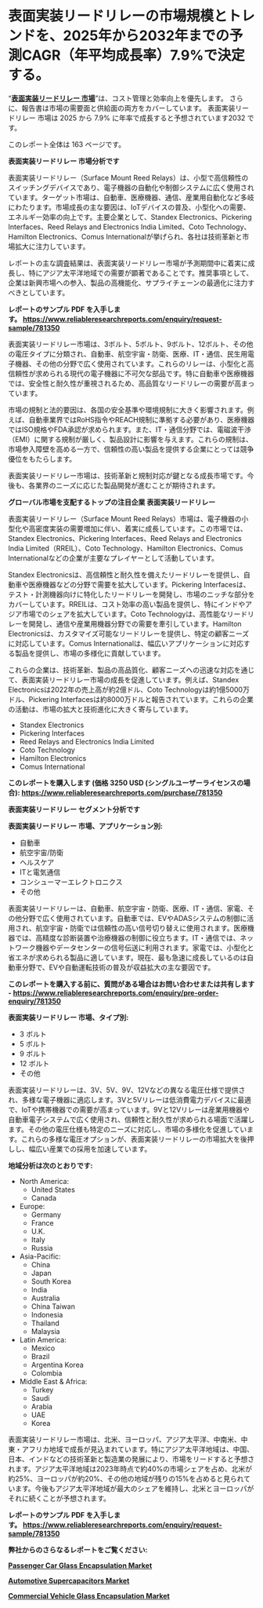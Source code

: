<p><h1>表面実装リードリレーの市場規模とトレンドを、2025年から2032年までの予測CAGR（年平均成長率）7.9%で決定する。</h1></p><p>&ldquo;<strong><a href="https://www.reliableresearchreports.com/surface-mount-reed-relays-market-in-global-r781350?utm_campaign=107&utm_medium=9&utm_source=Github&utm_content=ia&utm_term=24012025&utm_id=surface-mount-reed-relays">表面実装リードリレー 市場</a></strong>&rdquo;は、コスト管理と効率向上を優先します。 さらに、報告書は市場の需要面と供給面の両方をカバーしています。 表面実装リードリレー 市場は 2025 から 7.9% に年率で成長すると予想されています2032 です。</p>
<p>このレポート全体は 163 ページです。</p>
<p><strong>表面実装リードリレー 市場分析です</strong></p>
<p><p>表面実装リードリレー（Surface Mount Reed Relays）は、小型で高信頼性のスイッチングデバイスであり、電子機器の自動化や制御システムに広く使用されています。ターゲット市場は、自動車、医療機器、通信、産業用自動化など多岐にわたります。市場成長の主な要因は、IoTデバイスの普及、小型化への需要、エネルギー効率の向上です。主要企業として、Standex Electronics、Pickering Interfaces、Reed Relays and Electronics India Limited、Coto Technology、Hamilton Electronics、Comus Internationalが挙げられ、各社は技術革新と市場拡大に注力しています。  </p><p>レポートの主な調査結果は、表面実装リードリレー市場が予測期間中に着実に成長し、特にアジア太平洋地域での需要が顕著であることです。推奨事項として、企業は新興市場への参入、製品の高機能化、サプライチェーンの最適化に注力すべきとしています。</p></p>
<p><strong>レポートのサンプル PDF を入手します。&nbsp;<a href="https://www.reliableresearchreports.com/enquiry/request-sample/781350?utm_campaign=107&utm_medium=9&utm_source=Github&utm_content=ia&utm_term=24012025&utm_id=surface-mount-reed-relays">https://www.reliableresearchreports.com/enquiry/request-sample/781350</a></strong></p>
<p><p>表面実装リードリレー市場は、3ボルト、5ボルト、9ボルト、12ボルト、その他の電圧タイプに分類され、自動車、航空宇宙・防衛、医療、IT・通信、民生用電子機器、その他の分野で広く使用されています。これらのリレーは、小型化と高信頼性が求められる現代の電子機器に不可欠な部品です。特に自動車や医療機器では、安全性と耐久性が重視されるため、高品質なリードリレーの需要が高まっています。</p><p>市場の規制と法的要因は、各国の安全基準や環境規制に大きく影響されます。例えば、自動車業界ではRoHS指令やREACH規制に準拠する必要があり、医療機器ではISO規格やFDA承認が求められます。また、IT・通信分野では、電磁波干渉（EMI）に関する規制が厳しく、製品設計に影響を与えます。これらの規制は、市場参入障壁を高める一方で、信頼性の高い製品を提供する企業にとっては競争優位をもたらします。</p><p>表面実装リードリレー市場は、技術革新と規制対応が鍵となる成長市場です。今後も、各業界のニーズに応じた製品開発が進むことが期待されます。</p></p>
<p><strong>グローバル市場を支配するトップの注目企業 表面実装リードリレー</strong></p>
<p><p>表面実装リードリレー（Surface Mount Reed Relays）市場は、電子機器の小型化や高密度実装の需要増加に伴い、着実に成長しています。この市場では、Standex Electronics、Pickering Interfaces、Reed Relays and Electronics India Limited（RREIL）、Coto Technology、Hamilton Electronics、Comus Internationalなどの企業が主要なプレイヤーとして活動しています。</p><p>Standex Electronicsは、高信頼性と耐久性を備えたリードリレーを提供し、自動車や医療機器などの分野で需要を拡大しています。Pickering Interfacesは、テスト・計測機器向けに特化したリードリレーを開発し、市場のニッチな部分をカバーしています。RREILは、コスト効率の高い製品を提供し、特にインドやアジア市場でのシェアを拡大しています。Coto Technologyは、高性能なリードリレーを開発し、通信や産業用機器分野での需要を牽引しています。Hamilton Electronicsは、カスタマイズ可能なリードリレーを提供し、特定の顧客ニーズに対応しています。Comus Internationalは、幅広いアプリケーションに対応する製品を提供し、市場の多様化に貢献しています。</p><p>これらの企業は、技術革新、製品の高品質化、顧客ニーズへの迅速な対応を通じて、表面実装リードリレー市場の成長を促進しています。例えば、Standex Electronicsは2022年の売上高が約2億ドル、Coto Technologyは約1億5000万ドル、Pickering Interfacesは約8000万ドルと報告されています。これらの企業の活動は、市場の拡大と技術進化に大きく寄与しています。</p></p>
<p><ul><li>Standex Electronics</li><li>Pickering Interfaces</li><li>Reed Relays and Electronics India Limited</li><li>Coto Technology</li><li>Hamilton Electronics</li><li>Comus International</li></ul></p>
<p><strong>このレポートを購入します (価格 3250 USD (シングルユーザーライセンスの場合):&nbsp;<a href="https://www.reliableresearchreports.com/purchase/781350?utm_campaign=107&utm_medium=9&utm_source=Github&utm_content=ia&utm_term=24012025&utm_id=surface-mount-reed-relays">https://www.reliableresearchreports.com/purchase/781350</a></strong></p>
<p><strong>表面実装リードリレー セグメント分析です</strong></p>
<p><strong>表面実装リードリレー 市場、アプリケーション別:</strong></p>
<p><ul><li>自動車</li><li>航空宇宙/防衛</li><li>ヘルスケア</li><li>ITと電気通信</li><li>コンシューマーエレクトロニクス</li><li>その他</li></ul></p>
<p><p>表面実装リードリレーは、自動車、航空宇宙・防衛、医療、IT・通信、家電、その他分野で広く使用されています。自動車では、EVやADASシステムの制御に活用され、航空宇宙・防衛では信頼性の高い信号切り替えに使用されます。医療機器では、高精度な診断装置や治療機器の制御に役立ちます。IT・通信では、ネットワーク機器やデータセンターの信号伝送に利用されます。家電では、小型化と省エネが求められる製品に適しています。現在、最も急速に成長しているのは自動車分野で、EVや自動運転技術の普及が収益拡大の主な要因です。</p></p>
<p><strong>このレポートを購入する前に、質問がある場合はお問い合わせまたは共有します - <a href="https://www.reliableresearchreports.com/enquiry/pre-order-enquiry/781350?utm_campaign=107&utm_medium=9&utm_source=Github&utm_content=ia&utm_term=24012025&utm_id=surface-mount-reed-relays">https://www.reliableresearchreports.com/enquiry/pre-order-enquiry/781350</a></strong></p>
<p><strong>表面実装リードリレー 市場、タイプ別:</strong></p>
<p><ul><li>3 ボルト</li><li>5 ボルト</li><li>9 ボルト</li><li>12 ボルト</li><li>その他</li></ul></p>
<p><p>表面実装リードリレーは、3V、5V、9V、12Vなどの異なる電圧仕様で提供され、多様な電子機器に適応します。3Vと5Vリレーは低消費電力デバイスに最適で、IoTや携帯機器での需要が高まっています。9Vと12Vリレーは産業用機器や自動車電子システムで広く使用され、信頼性と耐久性が求められる場面で活躍します。その他の電圧仕様も特定のニーズに対応し、市場の多様化を促進しています。これらの多様な電圧オプションが、表面実装リードリレーの市場拡大を後押しし、幅広い産業での採用を加速しています。</p></p>
<p><strong>地域分析は次のとおりです:</strong></p>
<p><ul>
    <li>
        North America:
        <ul>
            <li>United States</li>
            <li>Canada</li>
        </ul>
    </li>
    <li>
        Europe:
        <ul>
            <li>Germany</li>
            <li>France</li>
            <li>U.K.</li>
            <li>Italy</li>
            <li>Russia</li>
        </ul>
    </li>
    <li>
        Asia-Pacific:
        <ul>
            <li>China</li>
            <li>Japan</li>
            <li>South Korea</li>
            <li>India</li>
            <li>Australia</li>
            <li>China Taiwan</li>
            <li>Indonesia</li>
            <li>Thailand</li>
            <li>Malaysia</li>
        </ul>
    </li>
    <li>
        Latin America:
        <ul>
            <li>Mexico</li>
            <li>Brazil</li>
            <li>Argentina Korea</li>
            <li>Colombia</li>
        </ul>
    </li>
    <li>
        Middle East & Africa:
        <ul>
            <li>Turkey</li>
            <li>Saudi</li>
            <li>Arabia</li>
            <li>UAE</li>
            <li>Korea</li>
        </ul>
    </li>
    </ul></p>
<p><p>表面実装リードリレー市場は、北米、ヨーロッパ、アジア太平洋、中南米、中東・アフリカ地域で成長が見込まれています。特にアジア太平洋地域は、中国、日本、インドなどの技術革新と製造業の発展により、市場をリードすると予想されます。アジア太平洋地域は2023年時点で約40%の市場シェアを占め、北米が約25%、ヨーロッパが約20%、その他の地域が残りの15%を占めると見られています。今後もアジア太平洋地域が最大のシェアを維持し、北米とヨーロッパがそれに続くことが予想されます。</p></p>
<p><strong>レポートのサンプル PDF を入手します。&nbsp;<a href="https://www.reliableresearchreports.com/enquiry/request-sample/781350?utm_campaign=107&utm_medium=9&utm_source=Github&utm_content=ia&utm_term=24012025&utm_id=surface-mount-reed-relays">https://www.reliableresearchreports.com/enquiry/request-sample/781350</a></strong></p>
<p><strong></strong></p>
<p><strong></strong></p>
<p><strong></strong></p>
<p><strong></strong></p>
<p><strong>弊社からのさらなるレポートをご覧ください:</strong></p>
<p><strong><p><a href="https://github.com/hartsockdonnette82/Market-Research-Report-List-1/blob/main/passenger-car-glass-encapsulation-market.md?utm_campaign=107&utm_medium=9&utm_source=Github&utm_content=ia&utm_term=24012025&utm_id=surface-mount-reed-relays">Passenger Car Glass Encapsulation Market</a></p><p><a href="https://github.com/arionmp/Market-Research-Report-List-5/blob/main/automotive-supercapacitors-market.md?utm_campaign=107&utm_medium=9&utm_source=Github&utm_content=ia&utm_term=24012025&utm_id=surface-mount-reed-relays">Automotive Supercapacitors Market</a></p><p><a href="https://github.com/jawelling7979/Market-Research-Report-List-1/blob/main/commercial-vehicle-glass-encapsulation-market.md?utm_campaign=107&utm_medium=9&utm_source=Github&utm_content=ia&utm_term=24012025&utm_id=surface-mount-reed-relays">Commercial Vehicle Glass Encapsulation Market</a></p></strong></p>